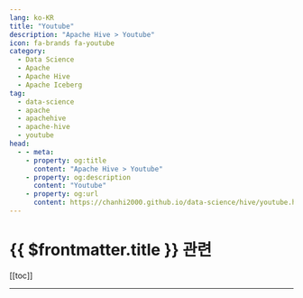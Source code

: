 ```yaml
---
lang: ko-KR
title: "Youtube"
description: "Apache Hive > Youtube"
icon: fa-brands fa-youtube
category:
  - Data Science
  - Apache
  - Apache Hive
  - Apache Iceberg
tag:
  - data-science
  - apache
  - apachehive
  - apache-hive
  - youtube
head:
  - - meta:
    - property: og:title
      content: "Apache Hive > Youtube"
    - property: og:description
      content: "Youtube"
    - property: og:url
      content: https://chanhi2000.github.io/data-science/hive/youtube.html
---
```


# {{ $frontmatter.title }} 관련

[[toc]]

---

<TagLinks />